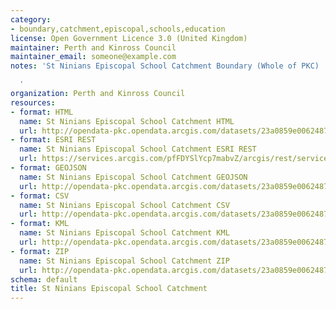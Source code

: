 ```yaml
---
category:
- boundary,catchment,episcopal,schools,education
license: Open Government Licence 3.0 (United Kingdom)
maintainer: Perth and Kinross Council
maintainer_email: someone@example.com
notes: 'St Ninians Episcopal School Catchment Boundary (Whole of PKC)

  '
organization: Perth and Kinross Council
resources:
- format: HTML
  name: St Ninians Episcopal School Catchment HTML
  url: http://opendata-pkc.opendata.arcgis.com/datasets/23a0859e00624870a1574d5555fbbc1a_0
- format: ESRI REST
  name: St Ninians Episcopal School Catchment ESRI REST
  url: https://services.arcgis.com/pfFDYSlYcp7mabvZ/arcgis/rest/services/St_Ninians_Episcopal_School_Catchment/FeatureServer/0
- format: GEOJSON
  name: St Ninians Episcopal School Catchment GEOJSON
  url: http://opendata-pkc.opendata.arcgis.com/datasets/23a0859e00624870a1574d5555fbbc1a_0.geojson
- format: CSV
  name: St Ninians Episcopal School Catchment CSV
  url: http://opendata-pkc.opendata.arcgis.com/datasets/23a0859e00624870a1574d5555fbbc1a_0.csv
- format: KML
  name: St Ninians Episcopal School Catchment KML
  url: http://opendata-pkc.opendata.arcgis.com/datasets/23a0859e00624870a1574d5555fbbc1a_0.kml
- format: ZIP
  name: St Ninians Episcopal School Catchment ZIP
  url: http://opendata-pkc.opendata.arcgis.com/datasets/23a0859e00624870a1574d5555fbbc1a_0.zip
schema: default
title: St Ninians Episcopal School Catchment
---
```

